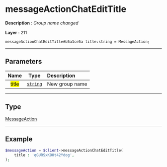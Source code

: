 # messageActionChatEditTitle

**Description** : *Group name changed*

**Layer** : 211

```tl
messageActionChatEditTitle#b5a1ce5a title:string = MessageAction;
```

---

## Parameters

| Name | Type | Description |
| :---: | :---: | :--- |
| <mark>title</mark> | [`string`](type/string) | New group name |

---

## Type

[MessageAction](type/MessageAction)

---

## Example

```php
$messageAction = $client->messageActionChatEditTitle(
	title : 'qGURSxKO0t42Ydog',
);
```